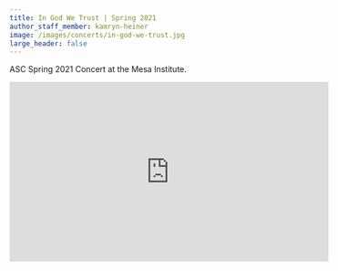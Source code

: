 ```yaml
---
title: In God We Trust | Spring 2021
author_staff_member: kamryn-heiner
image: /images/concerts/in-god-we-trust.jpg
large_header: false
---
```


ASC Spring 2021 Concert at the Mesa Institute.

<iframe width="560" height="315" src="https://www.youtube.com/embed/owaxy6tYpkg" title="YouTube video player" frameborder="0" allow="accelerometer; autoplay; clipboard-write; encrypted-media; gyroscope; picture-in-picture; web-share" allowfullscreen></iframe>